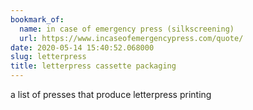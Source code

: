 ```yaml
---
bookmark_of:
  name: in case of emergency press (silkscreening)
  url: https://www.incaseofemergencypress.com/quote/
date: 2020-05-14 15:40:52.068000
slug: letterpress
title: letterpress cassette packaging
---
```

a list of presses that produce letterpress printing

